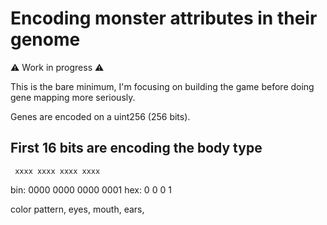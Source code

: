 # Encoding monster attributes in their genome

⚠️ Work in progress ⚠️

This is the bare minimum, I'm focusing on building the game before doing gene mapping more seriously.

Genes are encoded on a uint256 (256 bits).

## First 16 bits are encoding the body type

     xxxx xxxx xxxx xxxx
bin: 0000 0000 0000 0001
hex:    0    0    0    1


color pattern, eyes, mouth, ears,
